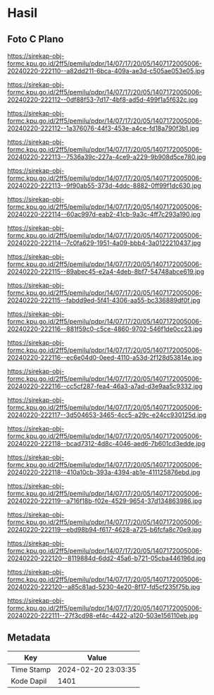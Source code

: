 # Hasil

## Foto C Plano

https://sirekap-obj-formc.kpu.go.id/2ff5/pemilu/pdpr/14/07/17/20/05/1407172005006-20240220-222110--a82dd211-6bca-409a-ae3d-c505ae053e05.jpg

https://sirekap-obj-formc.kpu.go.id/2ff5/pemilu/pdpr/14/07/17/20/05/1407172005006-20240220-222112--0df88f53-7d17-4bf8-ad5d-499f1a5f632c.jpg

https://sirekap-obj-formc.kpu.go.id/2ff5/pemilu/pdpr/14/07/17/20/05/1407172005006-20240220-222112--1a376076-44f3-453e-a4ce-fd18a790f3b1.jpg

https://sirekap-obj-formc.kpu.go.id/2ff5/pemilu/pdpr/14/07/17/20/05/1407172005006-20240220-222113--7536a39c-227a-4ce9-a229-9b908d5ce780.jpg

https://sirekap-obj-formc.kpu.go.id/2ff5/pemilu/pdpr/14/07/17/20/05/1407172005006-20240220-222113--9f90ab55-373d-4ddc-8882-0ff99f1dc630.jpg

https://sirekap-obj-formc.kpu.go.id/2ff5/pemilu/pdpr/14/07/17/20/05/1407172005006-20240220-222114--60ac997d-eab2-41cb-9a3c-4ff7c293a190.jpg

https://sirekap-obj-formc.kpu.go.id/2ff5/pemilu/pdpr/14/07/17/20/05/1407172005006-20240220-222114--7c0fa629-1951-4a09-bbb4-3a0122210437.jpg

https://sirekap-obj-formc.kpu.go.id/2ff5/pemilu/pdpr/14/07/17/20/05/1407172005006-20240220-222115--89abec45-e2a4-4deb-8bf7-54748abce619.jpg

https://sirekap-obj-formc.kpu.go.id/2ff5/pemilu/pdpr/14/07/17/20/05/1407172005006-20240220-222115--fabdd9ed-5f41-4306-aa55-bc336889df0f.jpg

https://sirekap-obj-formc.kpu.go.id/2ff5/pemilu/pdpr/14/07/17/20/05/1407172005006-20240220-222116--881f59c0-c5ce-4860-9702-546f1de0cc23.jpg

https://sirekap-obj-formc.kpu.go.id/2ff5/pemilu/pdpr/14/07/17/20/05/1407172005006-20240220-222116--ec6e04d0-0eed-4110-a53d-2f128d53814e.jpg

https://sirekap-obj-formc.kpu.go.id/2ff5/pemilu/pdpr/14/07/17/20/05/1407172005006-20240220-222116--cc5cf287-fea4-46a3-a7ad-d3e9aa5c9332.jpg

https://sirekap-obj-formc.kpu.go.id/2ff5/pemilu/pdpr/14/07/17/20/05/1407172005006-20240220-222117--3d504653-3465-4cc5-a29c-e24cc930125d.jpg

https://sirekap-obj-formc.kpu.go.id/2ff5/pemilu/pdpr/14/07/17/20/05/1407172005006-20240220-222118--bcad7312-4d8c-4046-aed6-7b601cd3edde.jpg

https://sirekap-obj-formc.kpu.go.id/2ff5/pemilu/pdpr/14/07/17/20/05/1407172005006-20240220-222118--410a10cb-393a-4394-ab1e-411125876ebd.jpg

https://sirekap-obj-formc.kpu.go.id/2ff5/pemilu/pdpr/14/07/17/20/05/1407172005006-20240220-222119--a716f18b-f02e-4529-9654-37d134863986.jpg

https://sirekap-obj-formc.kpu.go.id/2ff5/pemilu/pdpr/14/07/17/20/05/1407172005006-20240220-222119--ebd98b94-f617-4628-a725-b6fcfa8c70e9.jpg

https://sirekap-obj-formc.kpu.go.id/2ff5/pemilu/pdpr/14/07/17/20/05/1407172005006-20240220-222120--8119884d-6dd2-45a6-b721-05cba446196d.jpg

https://sirekap-obj-formc.kpu.go.id/2ff5/pemilu/pdpr/14/07/17/20/05/1407172005006-20240220-222120--a85c81ad-5230-4e20-8f17-fd5cf235f75b.jpg

https://sirekap-obj-formc.kpu.go.id/2ff5/pemilu/pdpr/14/07/17/20/05/1407172005006-20240220-222111--27f3cd98-ef4c-4422-a120-503e156110eb.jpg


## Metadata

| Key        | Value               |
| ---------- | ------------------- |
| Time Stamp | 2024-02-20 23:03:35 |
| Kode Dapil | 1401                |



